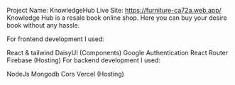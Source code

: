 Project Name: KnowledgeHub
Live Site: https://furniture-ca72a.web.app/
Knowledge Hub is a resale book online shop. Here you can buy your desire book without any hassle.

For frontend development I used:

React & tailwind
DaisyUI (Components)
Google Authentication
React Router
Firebase (Hosting)
For backend development I used:

NodeJs
Mongodb
Cors
Vercel (Hosting)